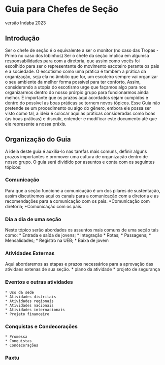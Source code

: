 # Guia para Chefes de Seção

versão Indaba 2023

## Introdução

Ser o chefe de seção é o equivalente a ser o monitor (no caso das Tropas - Primo no caso dos lobinhos)
Ser o chefe da seção implica em algumsa responsabilidades para com a diretoria, que assim como vocês foi escolhido para ser o representante do movimento escoteiro perante os pais e a sociedade.
O escotismo como uma prática é também a prática da organização, seja ela no âmbito que for, um escoteiro sempre vai organizar o seu ambiente da melhor forma possível para ter conforto, Assim, considerando a utopia do escotismo urge que façamos algo para  nos organizarmos dentro do nosso prórpio grupo para funcionarmos ainda melhor.
É importante que os prazos aqui acordados sejam cumpidos e dentro do possível as boas práticas se tornem novos tópicos.
Esse Guia não pretende se um procedimento ou algo do gênero, embora ele possa ser visto como tal, a ideia é colocar aqui as práticas consideradas como boas (as boas práticas) e discutir, entender e modificar este documento até que ele represente a nossa práxis.

## Organização do Guia

A ideia deste guia é auxilia-lo nas tarefas mais comuns, definir alguns prazos importantes e promover uma cultura de organização dentro de nosso grupo.
O guia será dividido por assuntos e conta com os seguintes tópicos:

### Comunicação

Para que a seção funcione a comunicação é um dos pilares de sustentação, assim discutiremos aqui os canais para a comunicação com a diretoria e as recomendações para a comunicação com os pais.
    *Comunicação com diretoria;
    *Comunicação com os pais.

### Dia a dia de uma seção

Neste tópico serão abordados os assuntos mais comuns de uma seção tais como:
    * Entrada e saída de jovens;
    * Integração
    * Rotas;
    * Passagens;
    * Mensalidades;
    * Registro na UEB;
    * Baixa de jovem

### Atividades Externas

Aqui abordaremos as etapas e prazos necessários para a aprovação das atividaes extenas de sua seção.
    * plano da atividade
    * projeto de segurança

### Eventos e outras atividades

    * Uso da sede
    * Atividades distritais
    * Atividades regionais
    * Atividades nacionais
    * Atividades internacionais
    * Projeto financeiro

### Conquistas e Condecorações

    * Promessa
    * Conquistas
    * Condecorações

### Paxtu
